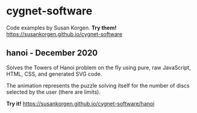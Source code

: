 # cygnet-software

Code examples by Susan Korgen. **Try them!**  https://susankorgen.github.io/cygnet-software

## hanoi - December 2020 

Solves the Towers of Hanoi problem on the fly using pure, raw JavaScript, HTML, CSS, and generated SVG code. 

The animation represents the puzzle solving itself for the number of discs selected by the user (there are limits). 

**Try it!**  https://susankorgen.github.io/cygnet-software/hanoi
